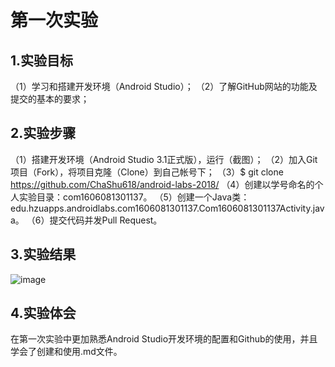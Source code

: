 # 第一次实验

## 1.实验目标
（1）学习和搭建开发环境（Android Studio）；
（2）了解GitHub网站的功能及提交的基本的要求；

## 2.实验步骤
（1）搭建开发环境（Android Studio 3.1正式版），运行（截图）；
（2）加入Git项目（Fork），将项目克隆（Clone）到自己帐号下；
（3）$ git clone https://github.com/ChaShu618/android-labs-2018/
（4）创建以学号命名的个人实验目录：com1606081301137。
（5）创建一个Java类：edu.hzuapps.androidlabs.com1606081301137.Com1606081301137Activity.java。
（6）提交代码并发Pull Request。

## 3.实验结果
![image](https://raw.githubusercontent.com/ChaShu618/android-labs-2018/master/com1606081301137/AndroidProject/1.jpg)

## 4.实验体会
在第一次实验中更加熟悉Android Studio开发环境的配置和Github的使用，并且学会了创建和使用.md文件。
